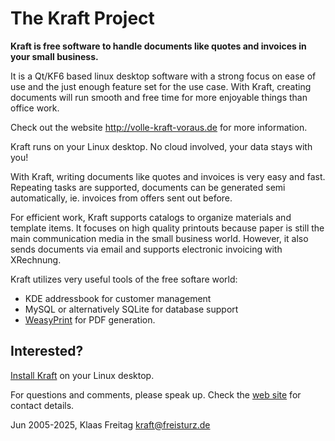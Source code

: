 
# The Kraft Project

**Kraft is free software to handle documents like quotes and invoices in your small business.**

It is a Qt/KF6 based linux desktop software with a strong focus on ease of use
and the just enough feature set for the use case. With Kraft, creating documents
will run smooth and free time for more enjoyable things than office work.

Check out the website http://volle-kraft-voraus.de for more information.

Kraft runs on your Linux desktop. No cloud involved, your data stays with you!

With Kraft, writing documents like quotes and invoices is very easy and fast.
Repeating tasks are supported, documents can be generated semi automatically,
ie. invoices from offers sent out before.

For efficient work, Kraft supports catalogs to organize materials and
template items. It focuses on high quality printouts because paper is
still the main communication media in the small business world. However,
it also sends documents via email and supports electronic invoicing with XRechnung.

Kraft utilizes very useful tools of the free softare world:
- KDE addressbook for customer management
- MySQL or alternatively SQLite for database support
- [WeasyPrint](https://weasyprint.org) for PDF generation.

## Interested?

[Install Kraft](http://volle-kraft-voraus.de/Main/Download) on your Linux desktop.

For questions and comments, please speak up. Check the [web site](http://volle-kraft-voraus.de/Main/Contribution)
for contact details.

Jun 2005-2025, Klaas Freitag <kraft@freisturz.de>


